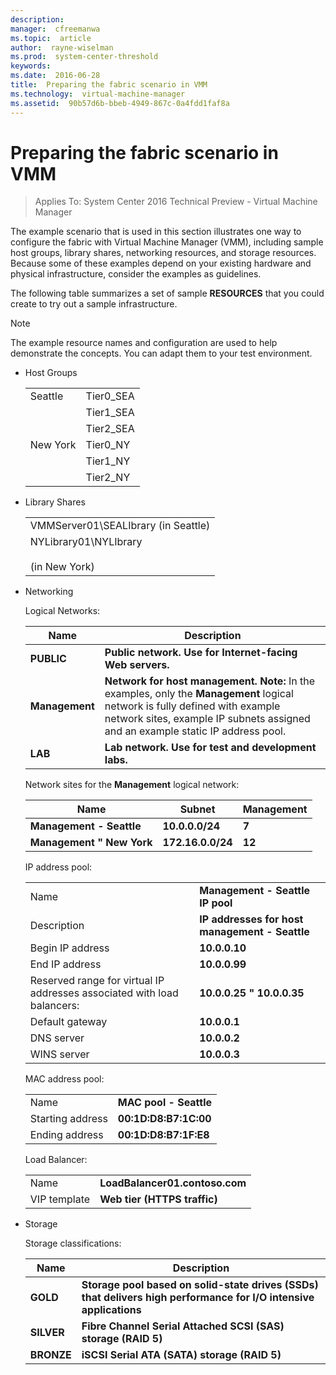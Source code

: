 ```yaml
---
description:  
manager:  cfreemanwa
ms.topic:  article
author:  rayne-wiselman
ms.prod:  system-center-threshold
keywords:  
ms.date:  2016-06-28
title:  Preparing the fabric scenario in VMM
ms.technology:  virtual-machine-manager
ms.assetid:  90b57d6b-bbeb-4949-867c-0a4fdd1faf8a
---
```


# Preparing the fabric scenario in VMM

>Applies To: System Center 2016 Technical Preview - Virtual Machine Manager

The example scenario that is used in this section illustrates one way to configure the fabric with Virtual Machine Manager (VMM), including sample host groups, library shares, networking resources, and storage resources. Because some of these examples depend on your existing hardware and physical infrastructure, consider the examples as guidelines. 

The following table summarizes a set of sample **RESOURCES** that you could create to try out a sample infrastructure.

> [!NOTE]
> The example resource names and configuration are used to help demonstrate the concepts. You can adapt them to your test environment.

-   Host Groups

    |||
    |-|-|
    |Seattle|Tier0_SEA|
    ||Tier1_SEA|
    ||Tier2_SEA|
    |New York|Tier0_NY|
    ||Tier1_NY|
    ||Tier2_NY|

-   Library Shares

    ||
    |-|
    |VMMServer01\SEALIbrary (in Seattle)|
    |NYLibrary01\NYLIbrary<br /><br />(in New York)|

-   Networking

    Logical Networks:

    |Name|Description|
    |--------|---------------|
    |**PUBLIC**|**Public network. Use for Internet-facing Web servers.**|
    |**Management**|**Network for host management.** **Note:** In the examples, only the **Management** logical network is fully defined with example network sites, example IP subnets assigned and an example static IP address pool.|
    |**LAB**|**Lab network. Use for test and development labs.**|

    Network sites for the **Management** logical network:

    |Name|Subnet|Management|
    |--------|----------|--------------|
    |**Management - Seattle**|**10.0.0.0/24**|**7**|
    |**Management " New York**|**172.16.0.0/24**|**12**|

    IP address pool:

    |||
    |-|-|
    |Name|**Management - Seattle IP pool**|
    |Description|**IP addresses for host management - Seattle**|
    |Begin IP address|**10.0.0.10**|
    |End IP address|**10.0.0.99**|
    |Reserved range for virtual IP addresses associated with load balancers:|**10.0.0.25 " 10.0.0.35**|
    |Default gateway|**10.0.0.1**|
    |DNS server|**10.0.0.2**|
    |WINS server|**10.0.0.3**|

    MAC address pool:

    |||
    |-|-|
    |Name|**MAC pool - Seattle**|
    |Starting address|**00:1D:D8:B7:1C:00**|
    |Ending address|**00:1D:D8:B7:1F:E8**|

    Load Balancer:

    |||
    |-|-|
    |Name|**LoadBalancer01.contoso.com**|
    |VIP template|**Web tier (HTTPS traffic)**|

-   Storage

    Storage classifications:

    |Name|Description|
    |--------|---------------|
    |**GOLD**|**Storage pool based on solid-state drives (SSDs) that delivers high performance for I/O intensive applications**|
    |**SILVER**|**Fibre Channel Serial Attached SCSI (SAS) storage (RAID 5)**|
    |**BRONZE**|**iSCSI Serial ATA (SATA) storage (RAID 5)**|


